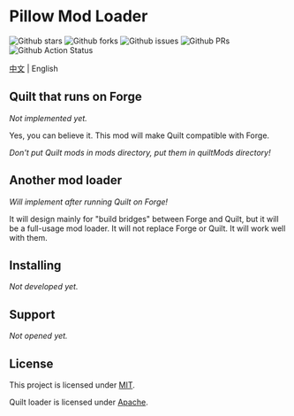 # Pillow Mod Loader

![Github stars](https://img.shields.io/github/stars/PillowMC/pillow.svg)
![Github forks](https://img.shields.io/github/forks/PillowMC/pillow.svg)
![Github issues](https://img.shields.io/github/issues/PillowMC/pillow.svg)
![Github PRs](https://img.shields.io/github/issues-pr/PillowMC/pillow.svg)
![Github Action Status](https://img.shields.io/github/workflow/status/PillowMC/pillow/Java%20CI%20with%20Gradle/dev.svg)

[中文](README.zh_hans.md) | English

## Quilt that runs on Forge

_Not implemented yet._

Yes, you can believe it. This mod will make Quilt compatible with Forge.

_Don't put Quilt mods in mods directory, put them in quiltMods directory!_

## Another mod loader

_Will implement after running Quilt on Forge!_

It will design mainly for "build bridges" between Forge and Quilt, but it will be a full-usage mod loader. It will not replace Forge or Quilt. It will work well with them.

## Installing

_Not developed yet._

## Support

_Not opened yet._

## License

This project is licensed under [MIT](License.txt).

Quilt loader is licensed under [Apache](License.Quilt.txt).

